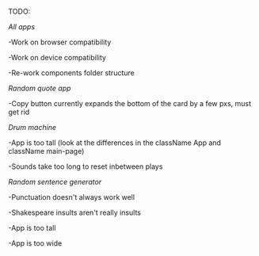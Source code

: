 TODO:

_All apps_

-Work on browser compatibility

-Work on device compatibility

-Re-work components folder structure

_Random quote app_

-Copy button currently expands the bottom of the card by a few pxs, must get rid

_Drum machine_

-App is too tall (look at the differences in the className App and className main-page)

-Sounds take too long to reset inbetween plays

_Random sentence generator_

-Punctuation doesn't always work well

-Shakespeare insults aren't really insults

-App is too tall

-App is too wide
